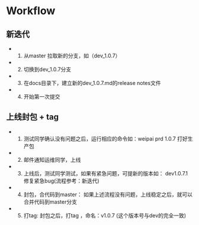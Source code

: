 # Workflow

## 新迭代
+ 1. 从master 拉取新的分支，如（dev_1.0.7）
+ 2. 切换到dev_1.0.7分支
+ 3. 在docs目录下，建立新的dev_1.0.7.md的release notes文件
+ 4. 开始第一次提交


## 上线封包 + tag
+ 1. 测试同学确认没有问题之后，运行相应的命令如：weipai prd 1.0.7 打好生产包
+ 2. 邮件通知运维同学，上线
+ 3. 上线后，测试同学测试，如果有紧急问题，可提新的版本如： dev1.0.7.1 修复紧急bug(流程参考：新迭代)
+ 4. 封包，合代码到master： 如果上述流程没有问题，上线稳定之后，就可以合并代码到master分支
+ 5. 打tag: 封包之后，打tag ，命名：v1.0.7 (这个版本号与dev的完全一致)
